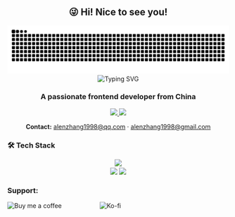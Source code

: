 <h2 align="center">😜 Hi! Nice to see you!</h2>

<!-- Snake: 记得你的仓库需要配置 snake action，否则这里会 404 -->
<picture>
  <source media="(prefers-color-scheme: dark)" srcset="https://raw.githubusercontent.com/AlenZhang1998/AlenZhang1998/output/github-contribution-grid-snake-dark.svg">
  <source media="(prefers-color-scheme: light)" srcset="https://raw.githubusercontent.com/AlenZhang1998/AlenZhang1998/output/github-contribution-grid-snake.svg">
  <img alt="github contribution grid snake animation" src="https://raw.githubusercontent.com/AlenZhang1998/AlenZhang1998/output/github-contribution-grid-snake.svg">
</picture>

<!-- 打字标题：浅色淡蓝 -->
<div align="center">
  <img src="https://readme-typing-svg.vercel.app?font=Fira+Code&weight=500&pause=1000&color=3B82F6&center=true&vCenter=true&width=700&lines=Hi%2C+I'm+Alen+Zhang!;Frontend+Developer;Vue+%7C+Nuxt+%7C+WeChat+MiniProgram;Design+%2B+Code+%3D+Better+Product" alt="Typing SVG" />
</div>

<h3 align="center">A passionate frontend developer from China</h3>

<!-- Stats（浅色系 vue 主题） -->
<p align="center">
  <a href="https://github.com/AlenZhang1998">
    <img height="160" src="https://github-readme-stats.vercel.app/api?username=AlenZhang1998&show_icons=true&theme=vue&hide_border=true" />
  </a>
  <a href="https://github.com/AlenZhang1998">
    <img height="160" src="https://github-readme-stats.vercel.app/api/top-langs/?username=AlenZhang1998&layout=compact&theme=vue&hide_border=true" />
  </a>
</p>

<!-- 联系方式 -->
<p align="center">
  <b>Contact:</b> <a href="mailto:alenzhang1998@qq.com">alenzhang1998@qq.com</a> · <a href="mailto:alenzhang1998@gmail.com">alenzhang1998@gmail.com</a>
</p>

<!-- 技术栈（浅色一行，自动适配深浅色） -->
### 🛠 Tech Stack
<p align="center">
  <img src="https://skillicons.dev/icons?i=vue,nuxt,ts,js,html,css,scss,tailwind,vite,webpack,nodejs,express,mongodb,linux,figma,ps,ai,git,github" /><br/>
  <!-- 额外补充 -->
  <img src="https://img.shields.io/badge/WeChat%20MiniProgram-07C160?style=for-the-badge&logo=wechat&logoColor=white" />
  <img src="https://img.shields.io/badge/UniApp-4FC08D?style=for-the-badge&logo=uni-app&logoColor=white" />
</p>

<!-- 支持区（如未开通可保留占位或删除） -->
<h3 align="left">Support:</h3>
<p>
  <a href="https://www.buymeacoffee.com/alenzhang1998">
    <img align="left" src="https://cdn.buymeacoffee.com/buttons/v2/default-yellow.png" height="50" width="210" alt="Buy me a coffee" />
  </a>
  <a href="https://ko-fi.com/alenzhang1998">
    <img align="left" src="https://cdn.ko-fi.com/cdn/kofi3.png?v=3" height="50" width="210" alt="Ko-fi" />
  </a>
</p>
<br/><br/>

